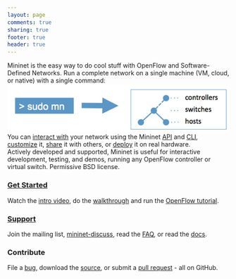 ```yaml
---
layout: page
comments: true
sharing: true
footer: true
header: true
---
```


<div class=frontpageparagraph>
Mininet is the easy way to do cool stuff with OpenFlow and Software-Defined Networks.
Run a complete network on a single machine (VM, cloud, or native) with a single command:
</div>

<div class=frontpagediagram>
<img src="images/frontpage_diagram.png">
</div>

<div class=frontpageparagraph>
You can <a href="https://github.com/mininet/mininet/wiki/Sample-Workflow#Interacting_with_a_Network">interact with</a>
your network using the Mininet
<a href="/fixme">API</a> and <a href="/fixme">CLI</a>, 
<a href="https://github.com/mininet/mininet/wiki/Sample-Workflow#Customizing_a_Network">customize</a> it, 
<a href="https://github.com/mininet/mininet/wiki/Sample-Workflow#Sharing_a_Network">share</a> it with others, 
or
<a href=""https://github.com/mininet/mininet/wiki/Sample-Workflow#Running_on_Hardware">deploy</a>
 it on real hardware.  
</div>

<div class=frontpageparagraph>
Actively developed and supported, Mininet is useful for interactive development, testing, and demos, running any OpenFlow controller or virtual switch.  Permissive BSD license.
</div>

<div class=frontpagebutton>
<div class=buttontitle><h3><a href="download">Get Started</a></h3></div>
<div class=buttontext>
<p>Watch the <a href="/fixme" title="Intro Video">intro video</a>, 
do the <a href="https://github.com/mininet/mininet/wiki/Walkthrough" title="Walkthrough">walkthrough</a> 
and run the <a href="http://www.openflow.org/wk/index.php/OpenFlow_Tutorial" title="Title">OpenFlow tutorial</a>.
</p>
</div>
</div>

<div class=frontpagebutton>
<div class=buttontitle><h3><a href="https://github.com/mininet/mininet/wiki/Support">Support</a></h3></div>
<div class=buttontext>
<p>
Join the mailing list, <a href="https://mailman.stanford.edu/mailman/alt/members?list=mininet-discuss">mininet-discuss</a>, read the
<a href="https://github.com/mininet/mininet/wiki/FAQ">FAQ</a>, or read the <a href="/fixme">docs</a>.
</p>
</div>
</div>

<div class=frontpagebutton>
<div class=buttontitle><h3>Contribute</h3></div>
<div class=buttontext>
<p>
File a <a href="https://github.com/mininet/mininet/issues?milestone=1&state=open">bug</a>, download the <a href="https://github.com/mininet/mininet">source</a>, or submit a <a href="https://github.com/mininet/mininet/pulls">pull request</a> - all on GitHub.
</p>
</div>
</div>